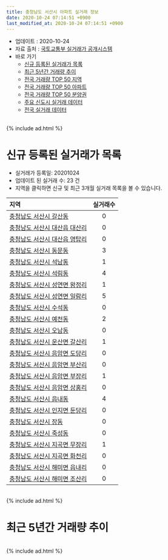 ```yaml
---
title: 충청남도 서산시 아파트 실거래 정보
date: 2020-10-24 07:14:51 +0900
last_modified_at: 2020-10-24 07:14:51 +0900
---
```


* 업데이트 : 2020-10-24
* 자료 출처 : [국토교통부 실거래가 공개시스템](http://rt.molit.go.kr)
* 바로 가기
    * [신규 등록된 실거래가 목록](#신규-등록된-실거래가-목록)
    * [최근 5년간 거래량 추이](#최근-5년간-거래량-추이)
    * [전국 거래량 TOP 50 지역](https://inasie.github.io/apt-trade-info/최근-3개월-전국에서-가장-거래가-많이-발생한-지역)
    * [전국 거래량 TOP 50 아파트](https://inasie.github.io/apt-trade-info/최근-3개월-전국에서-가장-거래가-많이-발생한-아파트)
    * [전국 거래량 TOP 50 분양권](https://inasie.github.io/apt-trade-info/최근-3개월-전국에서-가장-거래가-많이-발생한-분양권)
    * [주요 신도시 실거래 데이터](https://inasie.github.io/apt-trade-info/주요-신도시)
    * [전국 실거래 데이터](https://inasie.github.io/apt-trade-info/전국)

<br>
{% include ad.html %}
<br>

# 신규 등록된 실거래가 목록
* 실거래가 등록일: 20201024
* 업데이트 된 실거래 수: 23 건
* 지역을 클릭하면 신규 및 최근 3개월 실거래 목록을 볼 수 있습니다.


|지역|실거래수|
|:---|:---:|
|[충청남도 서산시 갈산동](https://inasie.github.io/apt-trade-info/충청남도-서산시-갈산동)|0|
|[충청남도 서산시 대산읍 대산리](https://inasie.github.io/apt-trade-info/충청남도-서산시-대산읍-대산리)|0|
|[충청남도 서산시 대산읍 영탑리](https://inasie.github.io/apt-trade-info/충청남도-서산시-대산읍-영탑리)|0|
|[충청남도 서산시 동문동](https://inasie.github.io/apt-trade-info/충청남도-서산시-동문동)|3|
|[충청남도 서산시 석남동](https://inasie.github.io/apt-trade-info/충청남도-서산시-석남동)|1|
|[충청남도 서산시 석림동](https://inasie.github.io/apt-trade-info/충청남도-서산시-석림동)|4|
|[충청남도 서산시 성연면 왕정리](https://inasie.github.io/apt-trade-info/충청남도-서산시-성연면-왕정리)|1|
|[충청남도 서산시 성연면 일람리](https://inasie.github.io/apt-trade-info/충청남도-서산시-성연면-일람리)|5|
|[충청남도 서산시 수석동](https://inasie.github.io/apt-trade-info/충청남도-서산시-수석동)|0|
|[충청남도 서산시 예천동](https://inasie.github.io/apt-trade-info/충청남도-서산시-예천동)|2|
|[충청남도 서산시 오남동](https://inasie.github.io/apt-trade-info/충청남도-서산시-오남동)|0|
|[충청남도 서산시 운산면 갈산리](https://inasie.github.io/apt-trade-info/충청남도-서산시-운산면-갈산리)|1|
|[충청남도 서산시 음암면 도당리](https://inasie.github.io/apt-trade-info/충청남도-서산시-음암면-도당리)|0|
|[충청남도 서산시 음암면 부산리](https://inasie.github.io/apt-trade-info/충청남도-서산시-음암면-부산리)|0|
|[충청남도 서산시 음암면 부장리](https://inasie.github.io/apt-trade-info/충청남도-서산시-음암면-부장리)|1|
|[충청남도 서산시 음암면 상홍리](https://inasie.github.io/apt-trade-info/충청남도-서산시-음암면-상홍리)|0|
|[충청남도 서산시 읍내동](https://inasie.github.io/apt-trade-info/충청남도-서산시-읍내동)|4|
|[충청남도 서산시 인지면 둔당리](https://inasie.github.io/apt-trade-info/충청남도-서산시-인지면-둔당리)|0|
|[충청남도 서산시 장동](https://inasie.github.io/apt-trade-info/충청남도-서산시-장동)|0|
|[충청남도 서산시 죽성동](https://inasie.github.io/apt-trade-info/충청남도-서산시-죽성동)|0|
|[충청남도 서산시 지곡면 무장리](https://inasie.github.io/apt-trade-info/충청남도-서산시-지곡면-무장리)|1|
|[충청남도 서산시 지곡면 화천리](https://inasie.github.io/apt-trade-info/충청남도-서산시-지곡면-화천리)|0|
|[충청남도 서산시 해미면 읍내리](https://inasie.github.io/apt-trade-info/충청남도-서산시-해미면-읍내리)|0|
|[충청남도 서산시 해미면 조산리](https://inasie.github.io/apt-trade-info/충청남도-서산시-해미면-조산리)|0|


<br>
{% include ad.html %}
<br>

# 최근 5년간 거래량 추이


<div style="width:100%;">
    <canvas id="deal_progress" height="200"></canvas>
</div>

<script>
new Chart(document.getElementById("deal_progress"), {
    type: 'line',
    data: {
        labels: ['201510','201511','201512','201601','201602','201603','201604','201605','201606','201607','201608','201609','201610','201611','201612','201701','201702','201703','201704','201705','201706','201707','201708','201709','201710','201711','201712','201801','201802','201803','201804','201805','201806','201807','201808','201809','201810','201811','201812','201901','201902','201903','201904','201905','201906','201907','201908','201909','201910','201911','201912','202001','202002','202003','202004','202005','202006','202007','202008','202009','202010'],
        datasets: [{
            label: '매매',
            pointRadius: 1,
            data: [222, 175, 121, 144, 121, 164, 124, 112, 129, 133, 142, 130, 139, 150, 103, 86, 117, 137, 111, 116, 125, 95, 124, 133, 101, 93, 82, 148, 152, 241, 215, 202, 172, 227, 156, 114, 122, 90, 105, 124, 124, 141, 153, 113, 125, 137, 122, 151, 166, 189, 195, 114, 185, 163, 164, 154, 240, 327, 237, 199, 326],
            borderColor: "rgba(255, 201, 14, 1)",
            backgroundColor: "rgba(255, 201, 14, 0.5)",
            fill: false,
            lineTension: 0
        },{
            label: '전월세',
            pointRadius: 1,
            data: [123, 136, 123, 114, 127, 94, 88, 97, 100, 81, 60, 70, 94, 87, 84, 109, 140, 119, 103, 78, 77, 109, 101, 92, 96, 112, 91, 129, 137, 172, 173, 159, 166, 173, 149, 141, 158, 106, 119, 176, 167, 172, 147, 120, 144, 141, 155, 110, 156, 117, 105, 171, 231, 193, 179, 178, 183, 197, 737, 140, 50],
            borderColor: "rgba(0, 141, 185, 1)",
            backgroundColor: "rgba(0, 141, 185, 0.5)",
            fill: false,
            lineTension: 0
        }
        ]
    },
    options: {
        responsive: true,
        title: {
            display: false
        },
        tooltips: {
            mode: 'index',
            intersect: false
        },
        hover: {
            mode: 'nearest',
            intersect: true
        },
        scales: {
            xAxes: [{
                display: true,
                scaleLabel: {
                    display: true,
                    labelString: '년/월'
                }
            }],
            yAxes: [{
                display: true,
                ticks: {
                    suggestedMin: 0,
                },
                scaleLabel: {
                    display: true,
                    labelString: '실거래 수'
                }
            }]
        }
    }
});

</script>


<br>
{% include ad.html %}
<br>

